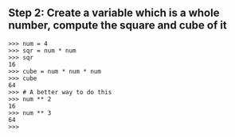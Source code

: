 ## Step 2: Create a variable which is a whole number, compute the square and cube of it 

```
>>> num = 4
>>> sqr = num * num
>>> sqr
16
>>> cube = num * num * num
>>> cube
64
>>> # A better way to do this
>>> num ** 2
16
>>> num ** 3
64
>>>  
```
